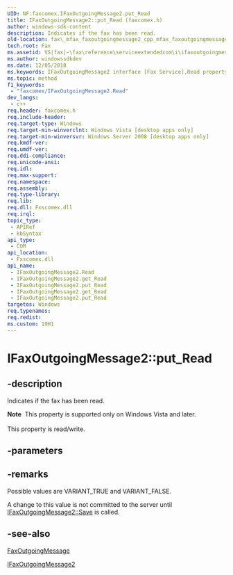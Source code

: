 ```yaml
---
UID: NF:faxcomex.IFaxOutgoingMessage2.put_Read
title: IFaxOutgoingMessage2::put_Read (faxcomex.h)
author: windows-sdk-content
description: Indicates if the fax has been read.
old-location: fax\_mfax_faxoutgoingmessage2_cpp_mfax_faxoutgoingmessage_read_cpp.htm
tech.root: Fax
ms.assetid: VS|fax|~\fax\reference\serviceextendedcom\i\ifaxoutgoingmessage2\read.htm
ms.author: windowssdkdev
ms.date: 12/05/2018
ms.keywords: IFaxOutgoingMessage2 interface [Fax Service],Read property, IFaxOutgoingMessage2.Read, IFaxOutgoingMessage2.get_Read, IFaxOutgoingMessage2.put_Read, IFaxOutgoingMessage2::Read, IFaxOutgoingMessage2::get_Read, IFaxOutgoingMessage2::put_Read, Read property [Fax Service], Read property [Fax Service],IFaxOutgoingMessage2 interface, _mfax_faxoutgoingmessage.read, fax._mfax_faxoutgoingmessage2_cpp_mfax_faxoutgoingmessage_read_cpp, fax._mfax_faxoutgoingmessage_read, faxcomex/IFaxOutgoingMessage2::Read, faxcomex/IFaxOutgoingMessage2::get_Read, faxcomex/IFaxOutgoingMessage2::put_Read, put_Read
ms.topic: method
f1_keywords: 
 - "faxcomex/IFaxOutgoingMessage2.Read"
dev_langs:
 - c++
req.header: faxcomex.h
req.include-header: 
req.target-type: Windows
req.target-min-winverclnt: Windows Vista [desktop apps only]
req.target-min-winversvr: Windows Server 2008 [desktop apps only]
req.kmdf-ver: 
req.umdf-ver: 
req.ddi-compliance: 
req.unicode-ansi: 
req.idl: 
req.max-support: 
req.namespace: 
req.assembly: 
req.type-library: 
req.lib: 
req.dll: Fxscomex.dll
req.irql: 
topic_type:
 - APIRef
 - kbSyntax
api_type:
 - COM
api_location:
 - Fxscomex.dll
api_name:
 - IFaxOutgoingMessage2.Read
 - IFaxOutgoingMessage2.get_Read
 - IFaxOutgoingMessage2.put_Read
 - IFaxOutgoingMessage2.get_Read
 - IFaxOutgoingMessage2.put_Read
targetos: Windows
req.typenames: 
req.redist: 
ms.custom: 19H1
---
```


# IFaxOutgoingMessage2::put_Read


## -description


Indicates if the fax has been read. 


<div class="alert"><b>Note</b>  This property is supported only on Windows Vista and later.</div><div> </div>This property is read/write.


## -parameters


## -remarks



Possible values are VARIANT_TRUE and VARIANT_FALSE.

A change to this value is not committed to the server until <a href="https://docs.microsoft.com/previous-versions/windows/desktop/fax/-mfax-faxoutgoingmessage-save-vb">IFaxOutgoingMessage2::Save</a> is called.




## -see-also




<a href="https://docs.microsoft.com/previous-versions/windows/desktop/fax/-mfax-faxoutgoingmessage">FaxOutgoingMessage</a>



<a href="https://docs.microsoft.com/previous-versions/windows/desktop/api/faxcomex/nn-faxcomex-ifaxoutgoingmessage2">IFaxOutgoingMessage2</a>
 

 

